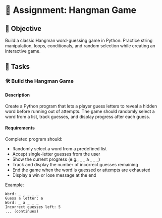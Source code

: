 

# 📘 Assignment: Hangman Game

## 🎯 Objective

Build a classic Hangman word-guessing game in Python. Practice string manipulation, loops, conditionals, and random selection while creating an interactive game.

## 📝 Tasks

### 🛠️ Build the Hangman Game

#### Description
Create a Python program that lets a player guess letters to reveal a hidden word before running out of attempts. The game should randomly select a word from a list, track guesses, and display progress after each guess.

#### Requirements
Completed program should:

- Randomly select a word from a predefined list
- Accept single-letter guesses from the user
- Show the current progress (e.g., _ _ a _ _ _)
- Track and display the number of incorrect guesses remaining
- End the game when the word is guessed or attempts are exhausted
- Display a win or lose message at the end

Example:
```text
Word: _ _ _ _ _
Guess a letter: a
Word: _ a _ _ _
Incorrect guesses left: 5
... (continues)
```
